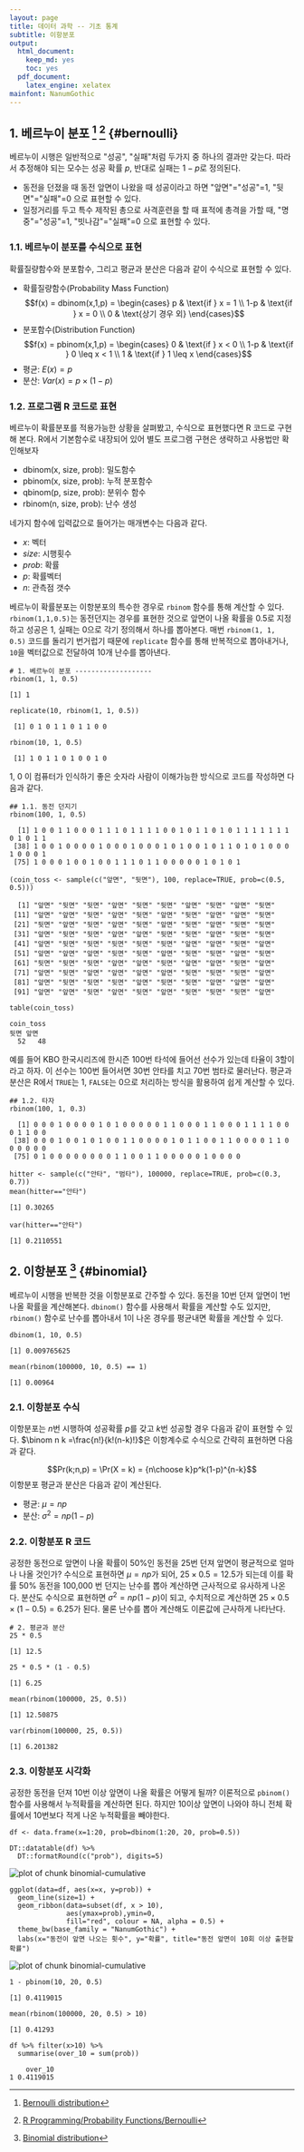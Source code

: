 ```yaml
---
layout: page
title: 데이터 과학 -- 기초 통계
subtitle: 이항분포
output:
  html_document: 
    keep_md: yes
    toc: yes
  pdf_document:
    latex_engine: xelatex
mainfont: NanumGothic
---
```





## 1. 베르누이 분포 [^bernoulli-wiki] [^wikibooks-bernoulli] {#bernoulli}

[^bernoulli-wiki]: [Bernoulli distribution](https://en.wikipedia.org/wiki/Bernoulli_distribution)
[^wikibooks-bernoulli]: [R Programming/Probability Functions/Bernoulli](https://en.wikibooks.org/wiki/R_Programming/Probability_Functions/Bernoulli)

베르누이 시행은 일반적으로 "성공", "실패"처럼 두가지 중 하나의 결과만 갖는다.
따라서 추정해야 되는 모수는 성공 확률 $p$, 반대로 실패는 $1-p$로 정의된다.

- 동전을 던졌을 때 동전 앞면이 나왔을 때 성공이라고 하면 "앞면"="성공"=1, 
"뒷면"="실패"=0 으로 표현할 수 있다.
- 일정거리를 두고 특수 제작된 총으로 사격훈련을 할 때 표적에 총격을 가할 때, "명중"="성공"=1, "빗나감"="실패"=0 으로 표현할 수 있다.

### 1.1. 베르누이 분포를 수식으로 표현

확률질량함수와 분포함수, 그리고 평균과 분산은 다음과 같이 수식으로 표현할 수 있다.

- 확률질량함수(Probability Mass Function)
  $$f(x) = dbinom(x,1,p) = 
  \begin{cases}
   p          & \text{if } x = 1 \\
   1-p        & \text{if } x = 0 \\
   0          & \text{상기 경우 외}
  \end{cases}$$
- 분포함수(Distribution Function)
  $$f(x) = pbinom(x,1,p) = 
  \begin{cases}
   0          & \text{if } x < 0 \\
   1-p        & \text{if } 0 	\leq x < 1 \\
   1          & \text{if } 1 	\leq x
  \end{cases}$$
- 평균: $E(x) = p$
- 분산: $Var(x) = p \times (1-p)$

### 1.2. 프로그램 R 코드로 표현

베르누이 확률분포를 적용가능한 상황을 살펴봤고, 수식으로 표현했다면 R 코드로 구현해 본다.
R에서 기본함수로 내장되어 있어 별도 프로그램 구현은 생략하고 사용법만 확인해보자

- dbinom(x, size, prob): 밀도함수
- pbinom(x, size, prob): 누적 분포함수
- qbinom(p, size, prob): 분위수 함수
- rbinom(n, size, prob): 난수 생성

네가지 함수에 입력값으로 들어가는 매개변수는 다음과 같다.
- $x$: 벡터
- $size$: 시행횟수
- $prob$: 확률
- $p$: 확률벡터
- $n$: 관측점 갯수

베르누이 확률분포는 이항분포의 특수한 경우로 `rbinom` 함수를 통해 계산할 수 있다.
`rbinom(1,1,0.5)`는 동전던지는 경우를 표현한 것으로 앞면이 나올 확률을 0.5로 지정하고 
성공은 1, 실패는 0으로 각기 정의해서 하나를 뽑아본다. 매번 `rbinom(1, 1, 0.5)` 코드를 돌리기 번거럽기 때문에 `replicate` 함수를 통해 반복적으로 뽑아내거나, `10`을 벡터값으로 전달하여 10개 난수를 뽑아낸다.


~~~{.r}
# 1. 베르누이 분포 -------------------
rbinom(1, 1, 0.5)
~~~



~~~{.output}
[1] 1

~~~



~~~{.r}
replicate(10, rbinom(1, 1, 0.5))
~~~



~~~{.output}
 [1] 0 1 0 1 1 0 1 1 0 0

~~~



~~~{.r}
rbinom(10, 1, 0.5)
~~~



~~~{.output}
 [1] 1 0 1 1 0 1 0 0 1 0

~~~

1, 0 이 컴퓨터가 인식하기 좋은 숫자라 사람이 이해가능한 방식으로 코드를 작성하면 다음과 같다. 


~~~{.r}
## 1.1. 동전 던지기
rbinom(100, 1, 0.5)
~~~



~~~{.output}
  [1] 1 0 0 1 1 0 0 0 1 1 1 0 1 1 1 1 0 0 1 0 1 1 0 1 0 1 1 1 1 1 1 1 0 1 0 1 1
 [38] 1 0 0 1 0 0 0 0 1 0 0 0 1 0 0 0 1 0 1 0 0 1 0 1 1 0 1 0 1 0 0 0 1 0 0 0 1
 [75] 1 0 0 0 1 0 0 1 0 0 1 1 1 0 1 1 0 0 0 0 0 1 0 1 0 1

~~~



~~~{.r}
(coin_toss <- sample(c("앞면", "뒷면"), 100, replace=TRUE, prob=c(0.5, 0.5)))
~~~



~~~{.output}
  [1] "앞면" "뒷면" "뒷면" "앞면" "뒷면" "뒷면" "앞면" "뒷면" "앞면" "뒷면"
 [11] "앞면" "앞면" "뒷면" "앞면" "뒷면" "앞면" "뒷면" "앞면" "앞면" "뒷면"
 [21] "뒷면" "앞면" "뒷면" "앞면" "뒷면" "앞면" "뒷면" "앞면" "뒷면" "뒷면"
 [31] "앞면" "뒷면" "뒷면" "앞면" "앞면" "뒷면" "뒷면" "앞면" "뒷면" "뒷면"
 [41] "앞면" "뒷면" "뒷면" "뒷면" "뒷면" "뒷면" "앞면" "앞면" "뒷면" "앞면"
 [51] "앞면" "앞면" "앞면" "뒷면" "뒷면" "앞면" "뒷면" "뒷면" "앞면" "뒷면"
 [61] "뒷면" "뒷면" "뒷면" "앞면" "앞면" "뒷면" "앞면" "앞면" "뒷면" "앞면"
 [71] "앞면" "뒷면" "앞면" "앞면" "앞면" "앞면" "뒷면" "뒷면" "뒷면" "앞면"
 [81] "앞면" "뒷면" "뒷면" "뒷면" "앞면" "뒷면" "뒷면" "앞면" "앞면" "앞면"
 [91] "앞면" "앞면" "뒷면" "앞면" "뒷면" "앞면" "뒷면" "뒷면" "뒷면" "앞면"

~~~



~~~{.r}
table(coin_toss)
~~~



~~~{.output}
coin_toss
뒷면 앞면 
  52   48 

~~~

예를 들어 KBO 한국시리즈에 한시즌 100번 타석에 들어선 선수가 있는데 타율이 3할이라고 하자.
이 선수는 100번 들어서면 30번 안타를 치고 70번 범타로 물러난다.
평균과 분산은 R에서 `TRUE`는 1, `FALSE`는 0으로 처리하는 방식을 활용하여 쉽게 계산할 수 있다.


~~~{.r}
## 1.2. 타자
rbinom(100, 1, 0.3)
~~~



~~~{.output}
  [1] 0 0 0 1 0 0 0 0 1 0 1 0 0 0 0 0 1 1 0 0 0 1 1 0 0 0 1 1 1 1 0 0 0 1 1 0 0
 [38] 0 0 0 1 0 0 1 0 1 0 0 1 1 0 0 0 0 1 0 1 1 0 0 1 1 0 0 0 0 1 1 0 0 0 0 0 0
 [75] 0 1 0 0 0 0 0 0 0 0 1 1 0 0 1 1 0 0 0 0 0 1 0 0 0 0

~~~



~~~{.r}
hitter <- sample(c("안타", "범타"), 100000, replace=TRUE, prob=c(0.3, 0.7))
mean(hitter=="안타")
~~~



~~~{.output}
[1] 0.30265

~~~



~~~{.r}
var(hitter=="안타")
~~~



~~~{.output}
[1] 0.2110551

~~~

## 2. 이항분포 [^binomial-wiki] {#binomial}

[^binomial-wiki]: [Binomial distribution](https://en.wikipedia.org/wiki/Binomial_distribution)

베르누이 시행을 반복한 것을 이항분포로 간주할 수 있다.
동전을 10번 던져 앞면이 1번 나올 확률을 계산해본다. 
`dbinom()` 함수를 사용해서 확률을 계산할 수도 있지만, 
`rbinom()` 함수로 난수를 뽑아내서 1이 나온 경우를 평균내면 확률을 계산할 수 있다.


~~~{.r}
dbinom(1, 10, 0.5)
~~~



~~~{.output}
[1] 0.009765625

~~~



~~~{.r}
mean(rbinom(100000, 10, 0.5) == 1)
~~~



~~~{.output}
[1] 0.00964

~~~

### 2.1. 이항분포 수식

이항분포는 $n$번 시행하여 성공확률 $p$를 갖고 $k$번 성공할 경우 다음과 같이 표현할 수 있다.
$\binom n k =\frac{n!}{k!(n-k)!}$은 이항계수로 수식으로 간략히 표현하면 다음과 같다.

$$Pr(k;n,p) = \Pr(X = k) = {n\choose k}p^k(1-p)^{n-k}$$
이항분포 평균과 분산은 다음과 같이 계산된다.

- 평균: $\mu = np$
- 분산: $\sigma^2 = np(1-p)$

### 2.2. 이항분포 R 코드

공정한 동전으로 앞면이 나올 확률이 50%인 동전을 25번 던져 앞면이 평균적으로 얼마나 나올 것인가?
수식으로 표현하면 $\mu = np$가 되어, $25 \times 0.5 = 12.5$가 되는데 이를 확률 50% 동전을 100,000 번 던지는  난수를 뽑아 계산하면 근사적으로 유사하게 나온다. 분산도 수식으로 표현하면 $\sigma^2 = np(1-p)$이 되고, 수치적으로 계산하면 $25 \times 0.5 \times (1-0.5) = 6.25$가 된다. 물론 난수를 뽑아 계산해도 이론값에 근사하게 나타난다.


~~~{.r}
# 2. 평균과 분산
25 * 0.5
~~~



~~~{.output}
[1] 12.5

~~~



~~~{.r}
25 * 0.5 * (1 - 0.5)
~~~



~~~{.output}
[1] 6.25

~~~



~~~{.r}
mean(rbinom(100000, 25, 0.5))
~~~



~~~{.output}
[1] 12.50875

~~~



~~~{.r}
var(rbinom(100000, 25, 0.5))
~~~



~~~{.output}
[1] 6.201382

~~~

### 2.3. 이항분포 시각화

공정한 동전을 던져 10번 이상 앞면이 나올 확률은 어떻게 될까? 
이론적으로 `pbinom()` 함수를 사용해서 누적확률을 계산하면 된다. 하지만 10이상 앞면이 나와야 하니 전체 확률에서 10번보다 적게 나온 누적확률을 빼야한다.



~~~{.r}
df <- data.frame(x=1:20, prob=dbinom(1:20, 20, prob=0.5))

DT::datatable(df) %>% 
  DT::formatRound(c("prob"), digits=5)
~~~

<img src="fig/binomial-cumulative-1.png" title="plot of chunk binomial-cumulative" alt="plot of chunk binomial-cumulative" style="display: block; margin: auto;" />

~~~{.r}
ggplot(data=df, aes(x=x, y=prob)) + 
  geom_line(size=1) +
  geom_ribbon(data=subset(df, x > 10), 
              aes(ymax=prob),ymin=0,
              fill="red", colour = NA, alpha = 0.5) +
  theme_bw(base_family = "NanumGothic") +
  labs(x="동전이 앞면 나오는 횟수", y="확률", title="동전 앞면이 10회 이상 출현할 확률")
~~~

<img src="fig/binomial-cumulative-2.png" title="plot of chunk binomial-cumulative" alt="plot of chunk binomial-cumulative" style="display: block; margin: auto;" />

~~~{.r}
1 - pbinom(10, 20, 0.5)
~~~



~~~{.output}
[1] 0.4119015

~~~



~~~{.r}
mean(rbinom(100000, 20, 0.5) > 10)
~~~



~~~{.output}
[1] 0.41293

~~~



~~~{.r}
df %>% filter(x>10) %>% 
  summarise(over_10 = sum(prob))
~~~



~~~{.output}
    over_10
1 0.4119015

~~~


